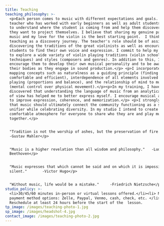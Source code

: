 ```yaml
---
title: Teaching
teaching_philosophy: >-
  <p>Each person comes to music with different expectations and goals. As a
  teacher who has worked with early beginners as well as adult students, I try
  to understand where the student is coming from and help them discover where
  they want to project themselves. I believe that sharing my genuine passion for
  music and my love for the violin is the best starting point.  I think of
  teaching as a discovery journey. The teacher's role should be of assistance in
  discovering the traditions of the great violinists as well as encouraging
  students to find their own voice and expression. I commit to help my students
  to explore a wide variety of violin playing traditions (violin schools and
  techniques) and styles (composers and genres). In addition to this, I
  encourage them to develop their own musical personality and to be aware of
  their bodies as they engage in sound production.</p> <p>I incorporate body
  mapping concepts such as naturalness as a guiding principle (finding what is
  comfortable and efficient), interdependence of all elements involved in violin
  playing (proportions and balance), and the relationship of mind to muscles
  (mental control over physical movement).</p><p>In my training, I have
  discovered that understanding the language of music from an analytical point
  of view has helped me to better express myself. I encourage musical analysis
  to improve expression, coherence, and memorization.</p> <p>I strongly believe
  that music should ultimately connect the community functioning as a social
  unifier while celebrating diversity. In my studio I intend to create a
  comfortable atmosphere for everyone to share who they are and play music
  together.</p>


  "Tradition is not the worship of ashes, but the preservation of fire."  
  -Gustav Mahler</p>


  "Music is a higher revelation than all wisdom and philosophy."   -Ludwig van
  Beethoven</p>


  "Music expresses that which cannot be said and on which it is impossible to be
  silent."       -Victor Hugo</p>


  "Without music, life would be a mistake."     -Friedrich Nietzsche</p>
studio_policy: >-
  <li>30/45/60 minutes in-person or virtual lessons offered.</li><li> Multiple
  payment method options: Zelle, Paypal, Venmo, cash, check, etc. </li> <li>
  Reschedule at least 24 hours before the start of the  lesson.
tp_image: /images/teaching-photo-1.jpg
sp_image: /images/headshot-4.jpg
contact_image: /images/teaching-photo-2.jpg
---
```


